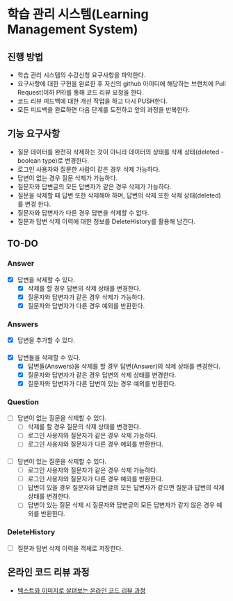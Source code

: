 # 학습 관리 시스템(Learning Management System)
## 진행 방법
* 학습 관리 시스템의 수강신청 요구사항을 파악한다.
* 요구사항에 대한 구현을 완료한 후 자신의 github 아이디에 해당하는 브랜치에 Pull Request(이하 PR)를 통해 코드 리뷰 요청을 한다.
* 코드 리뷰 피드백에 대한 개선 작업을 하고 다시 PUSH한다.
* 모든 피드백을 완료하면 다음 단계를 도전하고 앞의 과정을 반복한다.

## 기능 요구사항
* 질문 데이터를 완전히 삭제하는 것이 아니라 데이터의 상태를 삭제 상태(deleted - boolean type)로 변경한다.
* 로그인 사용자와 질문한 사람이 같은 경우 삭제 가능하다.
* 답변이 없는 경우 질문 삭제가 가능하다.
* 질문자와 답변글의 모든 답변자가 같은 경우 삭제가 가능하다.
* 질문을 삭제할 때 답변 또한 삭제해야 하며, 답변의 삭제 또한 삭제 상태(deleted)를 변경
  한다.
* 질문자와 답변자가 다른 경우 답변을 삭제할 수 없다.
* 질문과 답변 삭제 이력에 대한 정보를 DeleteHistory를 활용해 남긴다.

## TO-DO
### Answer
* [X] 답변을 삭제할 수 있다.
    * [X] 삭제를 할 경우 답변의 삭제 상태를 변경한다.
    * [X] 질문자와 답변자가 같은 경우 삭제가 가능하다.
    * [X] 질문자와 답변자가 다른 경우 예외를 반환한다.

### Answers
* [X] 답변을 추가할 수 있다.
####
* [X] 답변들을 삭제할 수 있다.
    * [X] 답변들(Answers)을 삭제를 할 경우 답변(Answer)의 삭제 상태를 변경한다.
    * [X] 질문자와 답변자가 같은 경우 답변의 삭제 상태를 변경한다.
    * [X] 질문자와 답변자가 다른 답변이 있는 경우 예외를 반환한다.

### Question
* [ ] 답변이 없는 질문을 삭제할 수 있다.
    * [ ] 삭제를 할 경우 질문의 삭제 상태를 변경한다.
    * [ ] 로그인 사용자와 질문자가 같은 경우 삭제 가능하다.
    * [ ] 로그인 사용자와 질문자가 다른 경우 예외를 반환한다.
####
* [ ] 답변이 있는 질문을 삭제할 수 있다.
    * [ ] 로그인 사용자와 질문자가 같은 경우 삭제 가능하다.
    * [ ] 로그인 사용자와 질문자가 다른 경우 예외를 반환한다.
    * [ ] 답변이 있을 경우 질문자와 답변글의 모든 답변자가 같으면 질문과 답변의 삭제 상태를 변경한다.
    * [ ] 답변이 있는 질문 삭제 시 질문자와 답변글의 모든 답변자가 같지 않은 경우 예외를 반환한다.

### DeleteHistory
* [ ] 질문과 답변 삭제 이력을 객체로 저장한다.

## 온라인 코드 리뷰 과정
* [텍스트와 이미지로 살펴보는 온라인 코드 리뷰 과정](https://github.com/next-step/nextstep-docs/tree/master/codereview)
